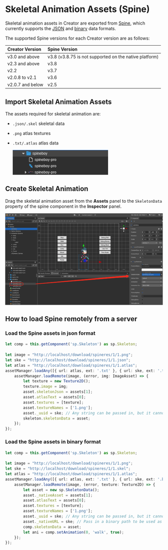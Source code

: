 # Skeletal Animation Assets (Spine)

Skeletal animation assets in Creator are exported from [Spine](http://esotericsoftware.com/), which currently supports the [JSON](http://esotericsoftware.com/spine-export/#JSON) and [binary](http://esotericsoftware.com/spine-export/#%E4%BA%8C%E8%BF%9B%E5%88%B6) data formats.

The supported Spine versions for each Creator version are as follows:

| Creator Version | Spine Version |
| :---------- | :-------- |
| v3.0 and above | v3.8 (v3.8.75 is not supported on the native platform) |
| v2.3 and above | v3.8 |
| v2.2 | v3.7 |
| v2.0.8 to v2.1 | v3.6 |
| v2.0.7 and below | v2.5 |

## Import Skeletal Animation Assets

The assets required for skeletal animation are:

- `.json/.skel` skeletal data
- `.png` atlas textures
- `.txt/.atlas` atlas data

  ![spine](spine/import.png)

## Create Skeletal Animation

Drag the skeletal animation asset from the **Assets** panel to the `SkeletonData` property of the spine component in the **Inspector** panel.

![spine](spine/set_skeleton.png)

## How to load Spine remotely from a server

### Load the Spine assets in json format

```ts
let comp = this.getComponent('sp.Skeleton') as sp.Skeleton;

let image = "http://localhost/download/spineres/1/1.png";
let ske = "http://localhost/download/spineres/1/1.json";
let atlas = "http://localhost/download/spineres/1/1.atlas";
assetManager.loadAny([{ url: atlas, ext: '.txt' }, { url: ske, ext: '.txt' }], (error, assets) => {
    assetManager.loadRemote(image, (error, img: ImageAsset) => {
        let texture = new Texture2D();
        texture.image = img;
        asset.skeletonJson = assets[1];
        asset.atlasText = assets[0];
        asset.textures = [texture];
        asset.textureNames = ['1.png'];
        asset._uuid = ske; // Any string can be passed in, but it cannot be empty.
        skeleton.skeletonData = asset;
    });
});
```

### Load the Spine assets in binary format

```ts
let comp = this.getComponent('sp.Skeleton') as sp.Skeleton;

let image = "http://localhost/download/spineres/1/1.png";
let ske = "http://localhost/download/spineres/1/1.skel";
let atlas = "http://localhost/download/spineres/1/1.atlas";
assetManager.loadAny([{ url: atlas, ext: '.txt' }, { url: ske, ext: '.bin' }], (error, assets) => {
    assetManager.loadRemote(image, (error, texture: Texture2D) => {
        let asset = new sp.SkeletonData();
        asset._nativeAsset = assets[1];
        asset.atlasText = assets[0];
        asset.textures = [texture];
        asset.textureNames = ['1.png'];
        asset._uuid = ske; // Any string can be passed in, but it cannot be empty.
        asset._nativeURL = ske; // Pass in a binary path to be used as the 'filePath' parameter when using 'initSkeleton'.
        comp.skeletonData = asset;
        let ani = comp.setAnimation(0, 'walk', true);
    });
});
```
